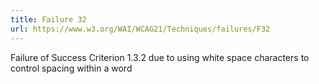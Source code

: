 ```yaml
---
title: Failure 32
url: https://www.w3.org/WAI/WCAG21/Techniques/failures/F32
---
```

Failure of Success Criterion 1.3.2 due to using white space characters to control spacing within a word
